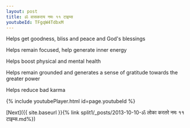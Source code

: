 ```yaml
---
layout: post
title: ॐ वासकराय नमः ११ टाइम्स
youtubeId: TFgqW4TdbxM
---
```

 
 
Helps get goodness, bliss and peace and God's blessings
 
Helps remain focused, help generate inner energy 
 
Helps boost physical and mental health 
 
Helps remain grounded and generates a sense of gratitude towards the greater power 
 
Helps reduce bad karma
 
 
 
 


{% include youtubePlayer.html id=page.youtubeId %}
 
[Next]({{ site.baseurl }}{% link  split1/_posts/2013-10-10-ॐ लोका करतरे नमः ११ टाइम्स.md%})
 
